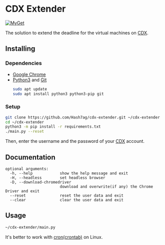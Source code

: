 # CDX Extender
[![MyGet](https://img.shields.io/github/license/Hash7ag/cdx-extender)](https://github.com/Hash7ag/cdx-extender/blob/master/LICENSE)

The solution to extend the deadline for the virtual machines on [CDX](https://cdx.nchc.org.tw/).

## Installing
### Dependencies
- [Google Chrome](https://chrome.google.com/)
- [Python3](https://python.org/downloads/) and [Git](https://git-scm.com/downloads)
    ```sh
    sudo apt update
    sudo apt install python3 python3-pip git
    ```

### Setup
```sh
git clone https://github.com/Hash7ag/cdx-extender.git ~/cdx-extender
cd ~/cdx-extender
python3 -m pip install -r requirements.txt
./main.py --reset
```
Then, enter the username and the password of your [CDX](https://cdx.nchc.org.tw/) account.

## Documentation
```
optional arguments:
  -h, --help            show the help message and exit
  -H, --headless        set headless browser
  -D, --download-chromedriver
                        download and overwrite(if any) the Chrome Driver and exit
  --reset               reset the user data and exit
  --clear               clear the user data and exit
```

## Usage
```sh
~/cdx-extender/main.py
```
It's better to work with [cron(crontab)](https://en.wikipedia.org/wiki/Cron) on Linux.
